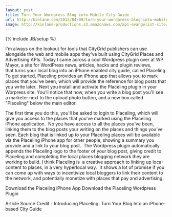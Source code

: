```yaml
---
layout: post
title: Turn Your Wordpress Blog into Mobile City Guide
url: http://kinlane.com/2012/04/09/turn-your-wordpress-blog-into-mobile-city-guide/
image: http://kinlane-productions.s3.amazonaws.com/api-evangelist-site/blog/Placeling-Logo.png
---
```

{% include JB/setup %}
I'm always on the lookout for tools that CityGrid publishers can use alongside the web and mobile apps they've built using CityGrid Places and Advertising APIs.
Today I came across a cool Wordpress plugin&nbsp;over at&nbsp;WP Mayor, a site for&nbsp;WordPress news, articles, hacks and plugin reviews, that&nbsp;turns your local blog into an iPhone enabled city guide,&nbsp;called Placeling.
To get started,&nbsp;Placeling&nbsp;provides an iPhone app that allows you to mark places that you've been, which will provide the reference for blog posts that you write later. &nbsp;Next you install and activate the&nbsp;Placeling plugin&nbsp;in your Worpress site. You'll notice that now, when you write a blog post you'll see a marketer next to the upload photo button, and a new box called "Placeling" below the main editor.

The first time you do this, you'll be asked to login to Placeling, which will give you access to the places that you&rsquo;ve marked using the&nbsp;Placeling iPhone application. &nbsp;No you have access to all the places you&rsquo;ve been, linking them to the blog posts your writing on the places and things you&rsquo;ve seen.
Each blog that is linked up to your Placeling places will be available via the Placeling iPhone app for other people, showing a summary you provide and a link to your blog post. &nbsp;The Wordpress plugin automatically appends the Placeling logo to the footer of your blog post, giving credit to Placeling and completing the local places blogging network they are working to build.
I think Placeling is &nbsp;a creative approach to linking up local content to places, in a very hyperlocal way. &nbsp;It shows a lot of promise if you can come up with ways to incentivize local bloggers to link their content to the network, and potentially monetize with places that pay and advertising.

Download the Placeling iPhone App
Download the Placeling Wordpress Plugin

Article Source Credit&nbsp;-&nbsp;Introducing Placeling: Turn Your Blog Into an iPhone-based City Guide